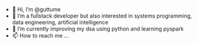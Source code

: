 - 👋 Hi, I’m @guttume
- 👀 I’m a fullstack developer but also interested in systems programming, data engineering, artificial intelligence
- 🌱 I’m currently improving my dsa using python and learning pyspark
- 📫 How to reach me ...

<!---
guttume/guttume is a ✨ special ✨ repository because its `README.md` (this file) appears on your GitHub profile.
You can click the Preview link to take a look at your changes.
--->
